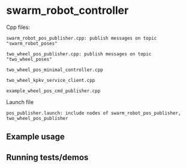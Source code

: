 # swarm_robot_controller

Cpp files:

    swarm_robot_pos_publisher.cpp: publish messages on topic "swarm_robot_poses"

    two_wheel_pos_publisher.cpp: publish messages on topic "two_wheel_poses"

    two_wheel_pos_minimal_controller.cpp

    two_wheel_kpkv_service_client.cpp

    example_wheel_pos_cmd_publisher.cpp

Launch file

    pos_publisher.launch: include nodes of swarm_robot_pos_publisher, two_wheel_pos_publisher


## Example usage

## Running tests/demos
    
